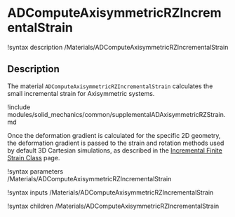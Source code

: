 # ADComputeAxisymmetricRZIncrementalStrain

!syntax description /Materials/ADComputeAxisymmetricRZIncrementalStrain

## Description

The material `ADComputeAxisymmetricRZIncrementalStrain` calculates the small
incremental strain for Axisymmetric systems.

!include modules/solid_mechanics/common/supplementalADAxisymmetricRZStrain.md

Once the deformation gradient is calculated for the specific 2D geometry, the
deformation gradient is passed to the strain and rotation methods used by
default 3D Cartesian simulations, as described in the
[Incremental Finite Strain Class](ADComputeIncrementalStrain.md) page.

!syntax parameters /Materials/ADComputeAxisymmetricRZIncrementalStrain

!syntax inputs /Materials/ADComputeAxisymmetricRZIncrementalStrain

!syntax children /Materials/ADComputeAxisymmetricRZIncrementalStrain
